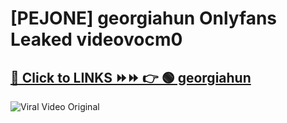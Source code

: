 
 # [PEJONE] georgiahun Onlyfans Leaked videovocm0

## <h2><a href="https://clipsfans.com/georgiahun&ref=git">🔗 Click to LINKS ⏩⏩ 👉 🟢 georgiahun </a></h2>

<a href="https://clipsfans.com/georgiahun&ref=git" rel="nofollow" data-target="animated-image.originalLink"><img src="https://i.ibb.co.com/xMMVF88/686577567.gif" alt="Viral Video Original" style="max-width: 100%; display: inline-block;" data-target="animated-image.originalImage"></a>

